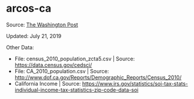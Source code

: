# arcos-ca

Source: [The Washington Post](https://www.washingtonpost.com/graphics/2019/investigations/dea-pain-pill-database/#download-resources)

Updated: July 21, 2019

Other Data:
* File: census_2010_population_zcta5.csv | Source: https://data.census.gov/cedsci/
* File: CA_2010_population.csv | Source: http://www.dof.ca.gov/Reports/Demographic_Reports/Census_2010/
* California Income | Source: https://www.irs.gov/statistics/soi-tax-stats-individual-income-tax-statistics-zip-code-data-soi
